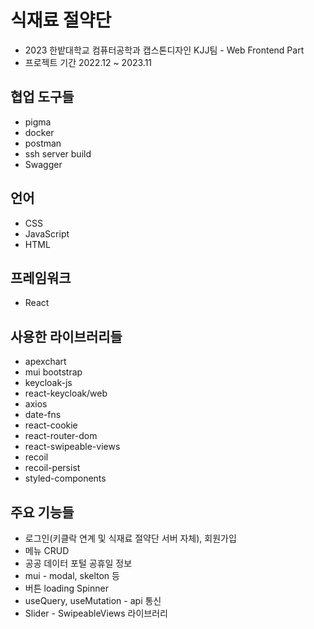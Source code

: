 # 식재료 절약단

- 2023 한밭대학교 컴퓨터공학과 캡스톤디자인 KJJ팀 - Web Frontend Part
- 프로젝트 기간 2022.12 ~ 2023.11

## 협업 도구들

- pigma
- docker
- postman
- ssh server build
- Swagger

## 언어

- CSS
- JavaScript
- HTML

## 프레임워크

- React

## 사용한 라이브러리들

- apexchart
- mui bootstrap
- keycloak-js
- react-keycloak/web
- axios
- date-fns
- react-cookie
- react-router-dom
- react-swipeable-views
- recoil
- recoil-persist
- styled-components

## 주요 기능들

- 로그인(키클락 연계 및 식재료 절약단 서버 자체), 회원가입
- 메뉴 CRUD
- 공공 데이터 포털 공휴일 정보
- mui - modal, skelton 등
- 버튼 loading Spinner
- useQuery, useMutation - api 통신
- Slider - SwipeableViews 라이브러리
